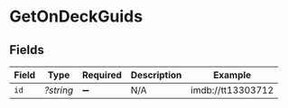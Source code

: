 # GetOnDeckGuids


## Fields

| Field              | Type               | Required           | Description        | Example            |
| ------------------ | ------------------ | ------------------ | ------------------ | ------------------ |
| `id`               | *?string*          | :heavy_minus_sign: | N/A                | imdb://tt13303712  |